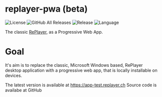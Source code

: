 # replayer-pwa (beta)

![License](https://img.shields.io/github/license/suterma/replayer-pwa.svg)
![GitHub All Releases](https://img.shields.io/github/downloads/suterma/replayer-pwa/total.svg)
![Release](https://img.shields.io/github/release/suterma/replayer-pwa.svg)
![Language](https://img.shields.io/github/languages/top/suterma/replayer-pwa.svg)

The classic [RePlayer](https://github.com/suterma/replayer), as a Progressive Web App.

# Goal

It's aim is to replace the classic, Microsoft Windows based, RePlayer desktop application with a progressive web app, that is locally installable on devices.

The latest version is available at https://app-test.replayer.ch Source code is availabe at GitHub
